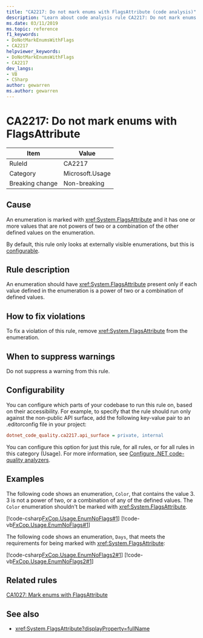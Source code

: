 ```yaml
---
title: "CA2217: Do not mark enums with FlagsAttribute (code analysis)"
description: "Learn about code analysis rule CA2217: Do not mark enums with FlagsAttribute"
ms.date: 03/11/2019
ms.topic: reference
f1_keywords:
- DoNotMarkEnumsWithFlags
- CA2217
helpviewer_keywords:
- DoNotMarkEnumsWithFlags
- CA2217
dev_langs:
- VB
- CSharp
author: gewarren
ms.author: gewarren
---
```

# CA2217: Do not mark enums with FlagsAttribute

|Item|Value|
|-|-|
|RuleId|CA2217|
|Category|Microsoft.Usage|
|Breaking change|Non-breaking|

## Cause

An enumeration is marked with <xref:System.FlagsAttribute> and it has one or more values that are not powers of two or a combination of the other defined values on the enumeration.

By default, this rule only looks at externally visible enumerations, but this is [configurable](#configurability).

## Rule description

An enumeration should have <xref:System.FlagsAttribute> present only if each value defined in the enumeration is a power of two or a combination of defined values.

## How to fix violations

To fix a violation of this rule, remove <xref:System.FlagsAttribute> from the enumeration.

## When to suppress warnings

Do not suppress a warning from this rule.

## Configurability

You can configure which parts of your codebase to run this rule on, based on their accessibility. For example, to specify that the rule should run only against the non-public API surface, add the following key-value pair to an .editorconfig file in your project:

```ini
dotnet_code_quality.ca2217.api_surface = private, internal
```

You can configure this option for just this rule, for all rules, or for all rules in this category (Usage). For more information, see [Configure .NET code-quality analyzers](configure-fxcop-analyzers.md).

## Examples

The following code shows an enumeration, `Color`, that contains the value 3. 3 is not a power of two, or a combination of any of the defined values. The `Color` enumeration shouldn't be marked with <xref:System.FlagsAttribute>.

[!code-csharp[FxCop.Usage.EnumNoFlags#1](../../../../samples/snippets/fundamentals/code-analysis/csharp/ca2217-do-not-mark-enums-with-flagsattribute_1.cs)]
[!code-vb[FxCop.Usage.EnumNoFlags#1](../../../../samples/snippets/fundamentals/code-analysis/visualbasic/ca2217-do-not-mark-enums-with-flagsattribute_1.vb)]

The following code shows an enumeration, `Days`, that meets the requirements for being marked with <xref:System.FlagsAttribute>:

[!code-csharp[FxCop.Usage.EnumNoFlags2#1](../../../../samples/snippets/fundamentals/code-analysis/csharp/ca2217-do-not-mark-enums-with-flagsattribute_2.cs)]
[!code-vb[FxCop.Usage.EnumNoFlags2#1](../../../../samples/snippets/fundamentals/code-analysis/visualbasic/ca2217-do-not-mark-enums-with-flagsattribute_2.vb)]

## Related rules

[CA1027: Mark enums with FlagsAttribute](../code-quality/ca1027.md)

## See also

- <xref:System.FlagsAttribute?displayProperty=fullName>
